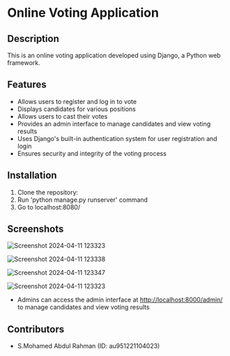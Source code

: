 # Online Voting Application

## Description

This is an online voting application developed using Django, a Python web framework.

## Features

- Allows users to register and log in to vote
- Displays candidates for various positions
- Allows users to cast their votes
- Provides an admin interface to manage candidates and view voting results
- Uses Django's built-in authentication system for user registration and login
- Ensures security and integrity of the voting process

## Installation

1. Clone the repository:
2. Run 'python manage.py runserver' command
3. Go to localhost:8080/

## Screenshots
 ![Screenshot 2024-04-11 123323](https://github.com/smdabdulrahman/VotingWebApp-Django/assets/146964623/91c87822-1778-4b13-aa08-bf54361358fb)

 ![Screenshot 2024-04-11 123338](https://github.com/smdabdulrahman/VotingWebApp-Django/assets/146964623/8c2a79bb-107d-436c-972a-e56c5cfbf569)

 ![Screenshot 2024-04-11 123347](https://github.com/smdabdulrahman/VotingWebApp-Django/assets/146964623/63345a5c-558e-4343-a4fa-5443bbaacdd8)

 ![Screenshot 2024-04-11 123323](https://github.com/smdabdulrahman/VotingWebApp-Django/assets/146964623/6667f8ab-9308-4e7b-af7a-082bb1a2fb29)

- Admins can access the admin interface at [http://localhost:8000/admin/](http://localhost:8000/admin/) to manage candidates and view voting results

## Contributors

- S.Mohamed Abdul Rahman (ID: au951221104023)
